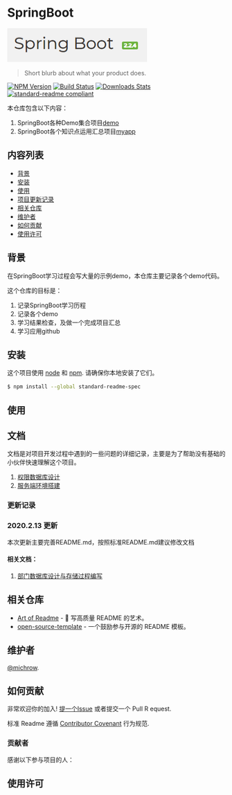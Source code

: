 # SpringBoot

![](springboot.png)

> Short blurb about what your product does.

[![NPM Version][npm-image]][npm-url]
[![Build Status][travis-image]][travis-url]
[![Downloads Stats][npm-downloads]][npm-url]
[![standard-readme compliant](https://img.shields.io/badge/readme%20style-standard-brightgreen.svg?style=flat-square)](https://github.com/RichardLitt/standard-readme)

本仓库包含以下内容：

1. SpringBoot各种Demo集合项目[demo](https://github.com/michrow/spring-boot/tree/master/demo)
2. SpringBoot各个知识点运用汇总项目[myapp](https://github.com/michrow/spring-boot/tree/master/myapp)

## 内容列表

- [背景](#背景)
- [安装](#安装)
- [使用](#使用)
- [项目更新记录](#文档)
- [相关仓库](#相关仓库)
- [维护者](#维护者)
- [如何贡献](#如何贡献)
- [使用许可](#使用许可)

## 背景

在SpringBoot学习过程会写大量的示例demo，本仓库主要记录各个demo代码。

这个仓库的目标是：


1. 记录SpringBoot学习历程
2. 记录各个demo
3. 学习结果检查，及做一个完成项目汇总
4. 学习应用github


## 安装

这个项目使用 [node](http://nodejs.org) 和 [npm](https://npmjs.com). 请确保你本地安装了它们。
```sh
$ npm install --global standard-readme-spec
```

## 使用


## 文档

文档是对项目开发过程中遇到的一些问题的详细记录，主要是为了帮助没有基础的小伙伴快速理解这个项目。

1. [权限数据库设计](https://github.com/lenve/vhr/wiki/1.%E6%9D%83%E9%99%90%E6%95%B0%E6%8D%AE%E5%BA%93%E8%AE%BE%E8%AE%A1)
2. [服务端环境搭建](https://github.com/lenve/vhr/wiki/2.%E6%9C%8D%E5%8A%A1%E7%AB%AF%E7%8E%AF%E5%A2%83%E6%90%AD%E5%BB%BA)

### 更新记录

### 2020.2.13 更新

本次更新主要完善README.md，按照标准README.md建议修改文档


#### 相关文档：

1. [部门数据库设计与存储过程编写](https://github.com/lenve/vhr/wiki/12.%E9%83%A8%E9%97%A8%E6%95%B0%E6%8D%AE%E5%BA%93%E8%AE%BE%E8%AE%A1%E4%B8%8E%E5%AD%98%E5%82%A8%E8%BF%87%E7%A8%8B%E7%BC%96%E5%86%99)

## 相关仓库

- [Art of Readme](https://github.com/noffle/art-of-readme) - 💌 写高质量 README 的艺术。
- [open-source-template](https://github.com/davidbgk/open-source-template/) - 一个鼓励参与开源的 README 模板。

## 维护者

[@michrow](https://github.com/michrow).

## 如何贡献

非常欢迎你的加入! [提一个Issue](https://github.com/RichardLitt/standard-readme/issues/new) 或者提交一个 Pull R equest.


标准 Readme 遵循 [Contributor Covenant](http://contributor-covenant.org/version/1/3/0/) 行为规范.

### 贡献者

感谢以下参与项目的人：


## 使用许可

<!-- Markdown link & img dfn's -->
[npm-image]: https://img.shields.io/npm/v/datadog-metrics.svg?style=flat-square
[npm-url]: https://npmjs.org/package/datadog-metrics
[npm-downloads]: https://img.shields.io/npm/dm/datadog-metrics.svg?style=flat-square
[travis-image]: https://img.shields.io/travis/dbader/node-datadog-metrics/master.svg?style=flat-square
[travis-url]: https://travis-ci.org/dbader/node-datadog-metrics
[wiki]: https://github.com/yourname/yourproject/wiki
